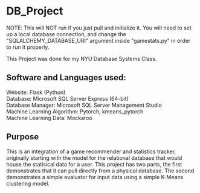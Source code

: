 # DB_Project

NOTE: This will NOT run if you just pull and initialize it. You will need to set up a local database connection, and change the "SQLALCHEMY_DATABASE_URI" argument inside "gamestats.py" in order to run it properly.

This Project was done for my NYU Database Systems Class.


## Software and Languages used:
Website: Flask (Python) \
Database: Microsoft SQL Server Express (64-bit) \
Database Manager: Microsoft SQL Server Management Studio \
Machine Learning Algorithm: Pytorch, kmeans_pytorch \
Machine Learning Data: Mockaroo

## Purpose
This is an integration of a game recommender and statistics tracker, originally starting with the model for the relational database that would house the statisical data for a user. This project has two parts, the first demonstrates that it can pull directly from a physical database. The second demonstrates a simple evaluator for input data using a simple K-Means clustering model.
